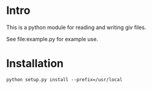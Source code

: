 # Intro

This is a python module for reading and writing giv files.

See file:example.py for example use.

# Installation

```
python setup.py install --prefix=/usr/local
```

